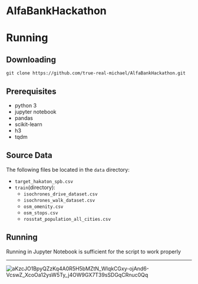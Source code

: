 # AlfaBankHackathon

# Running
## Downloading
`git clone https://github.com/true-real-michael/AlfaBankHackathon.git`
## Prerequisites
- python 3
- jupyter notebook
- pandas
- scikit-learn
- h3
- tqdm
## Source Data
The following files be located in the `data` directory:
- `target_hakaton_spb.csv`
- `train`(directory):
    - `isochrones_drive_dataset.csv`
    - `isochrones_walk_dataset.csv`
    - `osm_omenity.csv`
    - `osm_stops.csv`
    - `rosstat_population_all_cities.csv`

## Running
Running in Jupyter Notebook is sufficient for the script to work properly


---

![aKzcJO1BpyQZzKq4A0R5H5bMZtN_WIqkCGxy-ojAnd6-VcswZ_XcoOa12ysW5Ty_j4OW9GX7T39sSDGqCRnuc0Qq](https://user-images.githubusercontent.com/64229743/170866140-71c9eb6d-0b02-455d-901e-b28304343d7f.jpg)
